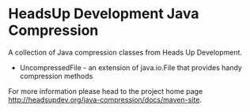 HeadsUp Development Java Compression
====================================

A collection of Java compression classes from Heads Up Development.

* UncompressedFile - an extension of java.io.File that provides handy compression methods


For more information please head to the project home page <http://headsupdev.org/java-compression/docs/maven-site>.



